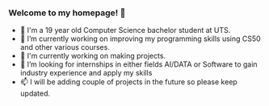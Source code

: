 ### Welcome to my homepage! 👋

- 💬 I'm a 19 year old Computer Science bachelor student at UTS.
- 🔭 I’m currently working on improving my programming skills using CS50 and other various courses.
- 🌱 I'm currently working on making projects.
- 👯 I’m looking for internships in either fields AI/DATA or Software to gain industry experience and apply my skills
- 📫 I will be adding couple of projects in the future so please keep updated. 

<!--
**hridaybashyal/hridaybashyal** is a ✨ _special_ ✨ repository because its `README.md` (this file) appears on your GitHub profile.

Here are some ideas to get you started:

- 🔭 I’m currently working on improving my programming skills.
- 🌱 I’m currently learning Computer Science at UTS.
- 👯 I’m looking for internships in either fields AI/DATA or Software.
- 🤔 I’m looking for help with ...
- 💬 Ask me about ...
- 📫 How to reach me: ...
- 😄 Pronouns: ...
- ⚡ Fun fact: ...
-->
